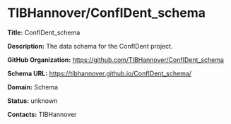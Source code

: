 # TIBHannover/ConfIDent_schema

**Title:** ConfIDent_schema

**Description:** The data schema for the ConfIDent project.

**GitHub Organization:** https://github.com/TIBHannover/ConfIDent_schema

**Schema URL:** https://tibhannover.github.io/ConfIDent_schema/



**Domain:** Schema

**Status:** unknown



**Contacts:** TIBHannover